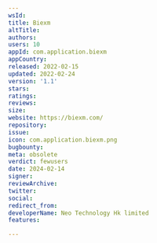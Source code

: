 ```yaml
---
wsId: 
title: Biexm
altTitle: 
authors: 
users: 10
appId: com.application.biexm
appCountry: 
released: 2022-02-15
updated: 2022-02-24
version: '1.1'
stars: 
ratings: 
reviews: 
size: 
website: https://biexm.com/
repository: 
issue: 
icon: com.application.biexm.png
bugbounty: 
meta: obsolete
verdict: fewusers
date: 2024-02-14
signer: 
reviewArchive: 
twitter: 
social: 
redirect_from: 
developerName: Neo Technology Hk limited
features: 

---
```


